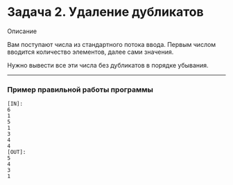 # Задача 2. Удаление дубликатов
Описание

Вам поступают числа из стандартного потока ввода. Первым числом вводится количество элементов, далее сами значения.

Нужно вывести все эти числа без дубликатов в порядке убывания.

---

### Пример правильной работы программы
```
[IN]:
6
1
5
1
3
4
4
[OUT]: 
5
4
3
1
```
